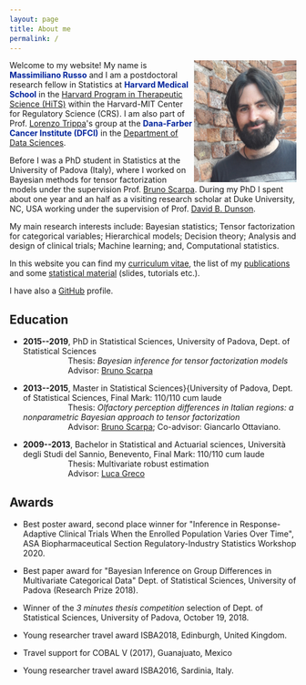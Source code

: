 ```yaml
---
layout: page
title: About me
permalink: /
---
```




<!--
{% include image.html url="images/profile.jpg" caption="" width="200px" align="left" %}
-->
<img src="images/profile.jpg" alt="drawing" width="180" align = 'right'/>


Welcome to my website! My name is <span style="color:rgb(0,35,156)">  **Massimiliano Russo** </span> and I am a postdoctoral research fellow in Statistics  at <span style="color:rgb(0,35,156)"> **Harvard Medical School** </span> in the [Harvard Program in Therapeutic Science (HiTS)](http://hits.harvard.edu/) within the Harvard-MIT Center for Regulatory Science (CRS). I am also part of Prof. [Lorenzo Trippa](http://bcb.dfci.harvard.edu/~ltrippa/)'s group at the <span style="color:rgb(0,35,156)"> **Dana-Farber Cancer Institute (DFCI)** </span> in the [Department of Data Sciences](https://www.dana-farber.org/research/departments-centers-and-labs/departments-and-centers/department-of-data-sciences/).



Before I was a PhD student in Statistics at the University of Padova (Italy), where I worked on Bayesian methods for tensor factorization models under the supervision Prof. [Bruno Scarpa](http://homes.stat.unipd.it/bruno/). During my PhD I spent about one year and an half as a visiting research scholar at Duke University, NC, USA working under the supervision of Prof. [David B. Dunson](https://stat.duke.edu/people/david-b-dunson).

My main research interests include: Bayesian statistics; Tensor factorization for categorical variables; Hierarchical models; Decision theory; 
Analysis and design of clinical trials; Machine learning; and, Computational statistics.

In this website you can find my [curriculum vitae](files/RussoCV.pdf), the list of my [publications](publications) and some [statistical material](material) (slides, tutorials etc.).  


I have also a [GitHub](https://github.com/rMassimiliano) profile.



## Education

* **2015--2019**, PhD in Statistical Sciences, University of Padova, Dept. of Statistical Sciences \
&nbsp;  &nbsp; &nbsp; &nbsp; &nbsp; &nbsp; &nbsp; &nbsp; &nbsp; &nbsp; 
Thesis: *Bayesian inference for tensor factorization models* \
&nbsp;  &nbsp; &nbsp; &nbsp; &nbsp; &nbsp; &nbsp; &nbsp; &nbsp; &nbsp; 
Advisor: [Bruno Scarpa](http://homes.stat.unipd.it/bruno/) 

* **2013--2015**, Master in Statistical Sciences}{University of Padova, Dept. of Statistical Sciences, Final Mark: 110/110 cum laude\
&nbsp;  &nbsp; &nbsp; &nbsp; &nbsp; &nbsp; &nbsp; &nbsp; &nbsp; &nbsp; 
 Thesis: *Olfactory perception differences in Italian regions: a nonparametric Bayesian approach to tensor factorization* \
&nbsp;  &nbsp; &nbsp; &nbsp; &nbsp; &nbsp; &nbsp; &nbsp; &nbsp; &nbsp; 
 Advisor: [Bruno Scarpa](http://homes.stat.unipd.it/bruno/); Co-advisor: Giancarlo Ottaviano.

* **2009--2013**, Bachelor in Statistical and Actuarial sciences, Università degli Studi del Sannio, Benevento, Final Mark: 110/110 cum laude \
&nbsp;  &nbsp; &nbsp; &nbsp; &nbsp; &nbsp; &nbsp; &nbsp; &nbsp; &nbsp; 
Thesis: Multivariate robust estimation \
&nbsp;  &nbsp; &nbsp; &nbsp; &nbsp; &nbsp; &nbsp; &nbsp; &nbsp; &nbsp; 
Advisor: [Luca Greco](https://sites.google.com/site/lucagrecohomepage)




## Awards


* Best poster award, second place winner for "Inference in Response-Adaptive Clinical Trials When the Enrolled Population Varies Over Time", ASA Biopharmaceutical Section Regulatory-Industry Statistics Workshop 2020.

* Best paper award for "Bayesian Inference on Group Differences in Multivariate Categorical Data" Dept. of Statistical Sciences, University of Padova (Research Prize 2018).

* Winner of the *3 minutes thesis competition* selection of Dept. of Statistical Sciences, University of Padova, October 19, 2018.

* Young researcher travel award ISBA2018,  Edinburgh, United Kingdom.

* Travel support for COBAL V (2017), Guanajuato, Mexico

* Young researcher travel award ISBA2016, Sardinia, Italy.



